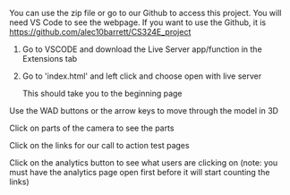 You can use the zip file or go to our Github to access this project. You will need VS Code to see the webpage.
If you want to use the Github, it is https://github.com/alec10barrett/CS324E_project


1. Go to VSCODE and download the Live Server app/function in the Extensions tab
2. Go to 'index.html' and left click and choose open with live server

   This should take you to the beginning page

Use the WAD buttons or the arrow keys to move through the model in 3D

Click on parts of the camera to see the parts 

Click on the links for our call to action test pages

Click on the analytics button to see what users are clicking on (note: you must have the analytics page open first before it will start counting the links)


